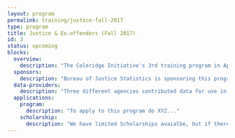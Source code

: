 ```yaml
---
layout: program
permalink: training/justice-fall-2017
type: program
title: Justice & Ex-offenders (Fall 2017)
id: 3
status: upcoming
blocks:
  overview:
    description: "The Coleridge Initiative's 3rd training program in Applied Data Analytics for Public Policy will focus on justice data specifically using Illinois data on ex-offenders, wage records, and more. Please visit the program page for more information."
  sponsors:
    description: "Bureau of Justice Statistics is sponsoring this program."
  data-providers:
    description: "Three different agencies contributed data for use in the training materials..."
  applications:
    program:
      description: "To apply to this program do XYZ..."
    scholarship:
      description: "We have limited Scholarships avaialbe, but if there is a group of people from a similar area we will work with you as a group to acquire funding. To apply for a scholarship see instructions here."
---
```

